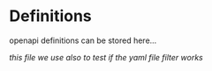 # Definitions
openapi definitions can be stored here...

_this file we use also to test if the yaml file filter works_

